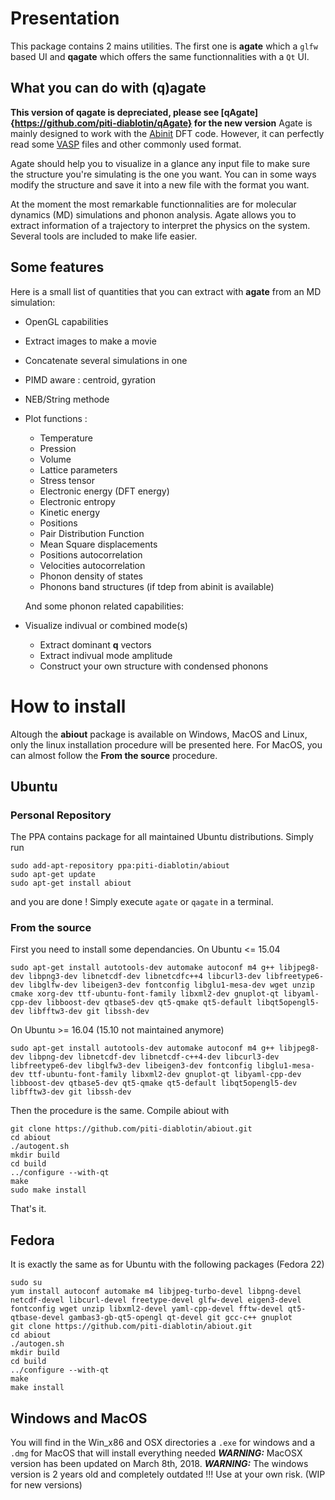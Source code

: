 # Presentation
This package contains 2 mains utilities. 
The first one is **agate** which a `glfw` based UI and **qagate** which offers the same functionnalities with a `Qt` UI. 

## What you can do with **(q)agate**
**This version of qagate is depreciated, please see [qAgate]{https://github.com/piti-diablotin/qAgate} for the new version**
Agate is mainly designed to work with the [Abinit](www.abinit.org "Abinit website") DFT code. However, it can perfectly read some [VASP](www.vasp.at "VASP website") files and other commonly used format. 

Agate should help you to visualize in a glance any input file to make sure the structure you're simulating is the one you want.
You can in some ways modify the structure and save it into a new file with the format you want.

At the moment the most remarkable functionnalities are for molecular dynamics (MD) simulations and phonon analysis. Agate allows you to extract information of a trajectory to interpret the physics on the system. Several tools are included to make life easier.

## Some features
Here is a small list of quantities that you can extract with **agate** from an MD simulation:
- OpenGL capabilities
- Extract images to make a movie
- Concatenate several simulations in one 
- PIMD aware : centroid, gyration
- NEB/String methode
- Plot functions :
  * Temperature
  * Pression
  * Volume
  * Lattice parameters
  * Stress tensor
  * Electronic energy (DFT energy)
  * Electronic entropy
  * Kinetic energy
  * Positions
  * Pair Distribution Function
  * Mean Square displacements
  * Positions autocorrelation
  * Velocities autocorrelation
  * Phonon density of states
  * Phonons band structures (if tdep from abinit is available)

  And some phonon related capabilities:
- Visualize indivual or combined mode(s)
  - Extract dominant **q** vectors
  - Extract indivual mode amplitude
  - Construct your own structure with condensed phonons  

# How to install
  Altough the **abiout** package is available on Windows, MacOS and Linux, only the linux installation procedure will be presented here. For MacOS, you can almost follow the **From the source** procedure.

## Ubuntu 

### Personal Repository
  The PPA contains package for all maintained Ubuntu distributions.
  Simply run 
  ```
  sudo add-apt-repository ppa:piti-diablotin/abiout
  sudo apt-get update
  sudo apt-get install abiout
  ```
  and you are done !
  Simply execute `agate` or `qagate` in a terminal.

### From the source
  First you need to install some dependancies.
  On Ubuntu <= 15.04
  ```
  sudo apt-get install autotools-dev automake autoconf m4 g++ libjpeg8-dev libpng3-dev libnetcdf-dev libnetcdfc++4 libcurl3-dev libfreetype6-dev libglfw-dev libeigen3-dev fontconfig libglu1-mesa-dev wget unzip cmake xorg-dev ttf-ubuntu-font-family libxml2-dev gnuplot-qt libyaml-cpp-dev libboost-dev qtbase5-dev qt5-qmake qt5-default libqt5opengl5-dev libfftw3-dev git libssh-dev
  ```
On Ubuntu >= 16.04 (15.10 not maintained anymore)
  ```
  sudo apt-get install autotools-dev automake autoconf m4 g++ libjpeg8-dev libpng-dev libnetcdf-dev libnetcdf-c++4-dev libcurl3-dev libfreetype6-dev libglfw3-dev libeigen3-dev fontconfig libglu1-mesa-dev ttf-ubuntu-font-family libxml2-dev gnuplot-qt libyaml-cpp-dev libboost-dev qtbase5-dev qt5-qmake qt5-default libqt5opengl5-dev libfftw3-dev git libssh-dev
  ```
  Then the procedure is the same.
  Compile abiout with
  ```
  git clone https://github.com/piti-diablotin/abiout.git
  cd abiout
  ./autogent.sh
  mkdir build
  cd build
  ../configure --with-qt
  make
  sudo make install
  ```
  That's it.

## Fedora
  It is exactly the same as for Ubuntu with the following packages (Fedora 22)
  ```
  sudo su
  yum install autoconf automake m4 libjpeg-turbo-devel libpng-devel netcdf-devel libcurl-devel freetype-devel glfw-devel eigen3-devel fontconfig wget unzip libxml2-devel yaml-cpp-devel fftw-devel qt5-qtbase-devel gambas3-gb-qt5-opengl qt-devel git gcc-c++ gnuplot
  git clone https://github.com/piti-diablotin/abiout.git
  cd abiout
  ./autogen.sh
  mkdir build
  cd build
  ../configure --with-qt
  make
  make install
  ```

## Windows and MacOS
  You will find in the Win_x86 and OSX directories a ```.exe``` for windows and a ```.dmg```  for MacOS that will install everything needed
  ***WARNING:*** MacOSX version has been updated on March 8th, 2018.
  ***WARNING:*** The windows version is 2 years old and completely outdated !!! Use at your own risk. (WIP for new versions)







